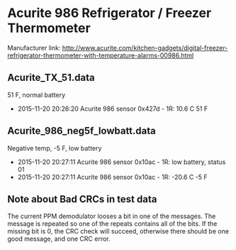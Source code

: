 # Acurite 986 Refrigerator / Freezer Thermometer

Manufacturer link: 
http://www.acurite.com/kitchen-gadgets/digital-freezer-refrigerator-thermometer-with-temperature-alarms-00986.html

## Acurite_TX_51.data

51 F, normal battery
* 2015-11-20 20:26:20 Acurite 986 sensor 0x427d - 1R: 10.6 C 51 F

## Acurite_986_neg5f_lowbatt.data

Negative temp, -5 F, low battery
* 2015-11-20 20:27:11 Acurite 986 sensor 0x10ac - 1R: low battery, status 01
* 2015-11-20 20:27:11 Acurite 986 sensor 0x10ac - 1R: -20.6 C -5 F

## Note about Bad CRCs in test data

The current PPM demodulator looses a bit in one of the messages.  The
message is repeated so one of the repeats contains all of the bits.
If the missing bit is 0, the CRC check will succeed, otherwise there
should be one good message, and one CRC error.

